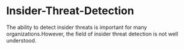 # Insider-Threat-Detection
The ability to detect insider threats is important for many organizations.However, the ﬁeld of insider threat detection is not well understood.
